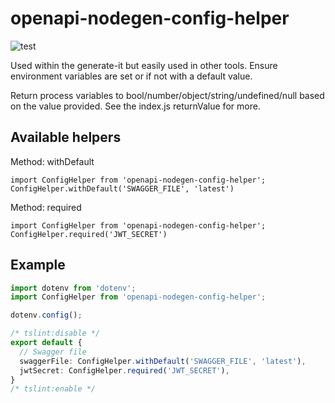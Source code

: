 # openapi-nodegen-config-helper

![test](https://github.com/acrontum/openapi-nodegen-config-helper/workflows/test/badge.svg)

Used within the generate-it but easily used in other tools. Ensure environment variables are set or if not with a default value.

Return process variables to bool/number/object/string/undefined/null based on the value provided. See the index.js returnValue for more.

## Available helpers

Method: withDefault
```
import ConfigHelper from 'openapi-nodegen-config-helper';
ConfigHelper.withDefault('SWAGGER_FILE', 'latest')
```

Method: required
```
import ConfigHelper from 'openapi-nodegen-config-helper';
ConfigHelper.required('JWT_SECRET')
```

## Example
```typescript
import dotenv from 'dotenv';
import ConfigHelper from 'openapi-nodegen-config-helper';

dotenv.config();

/* tslint:disable */
export default {
  // Swagger file
  swaggerFile: ConfigHelper.withDefault('SWAGGER_FILE', 'latest'),
  jwtSecret: ConfigHelper.required('JWT_SECRET'),
}
/* tslint:enable */

```
